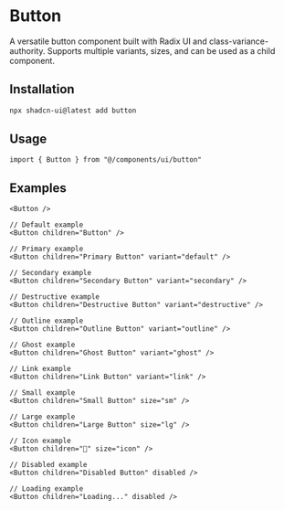 # Button

A versatile button component built with Radix UI and class-variance-authority. Supports multiple variants, sizes, and can be used as a child component.

## Installation

```bash
npx shadcn-ui@latest add button
```

## Usage

```tsx
import { Button } from "@/components/ui/button"
```

## Examples

```tsx
<Button />
```
```tsx
// Default example
<Button children="Button" />
```
```tsx
// Primary example
<Button children="Primary Button" variant="default" />
```
```tsx
// Secondary example
<Button children="Secondary Button" variant="secondary" />
```
```tsx
// Destructive example
<Button children="Destructive Button" variant="destructive" />
```
```tsx
// Outline example
<Button children="Outline Button" variant="outline" />
```
```tsx
// Ghost example
<Button children="Ghost Button" variant="ghost" />
```
```tsx
// Link example
<Button children="Link Button" variant="link" />
```
```tsx
// Small example
<Button children="Small Button" size="sm" />
```
```tsx
// Large example
<Button children="Large Button" size="lg" />
```
```tsx
// Icon example
<Button children="🚀" size="icon" />
```
```tsx
// Disabled example
<Button children="Disabled Button" disabled />
```
```tsx
// Loading example
<Button children="Loading..." disabled />
```